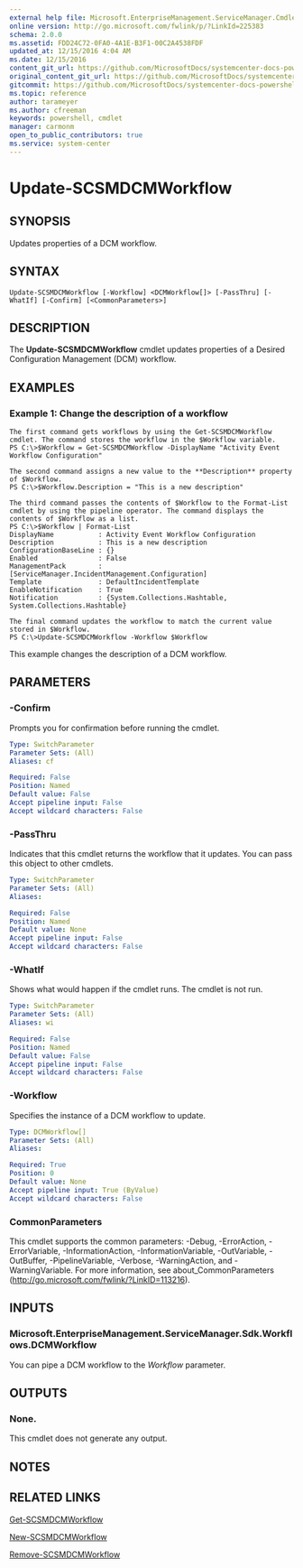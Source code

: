 ```yaml
---
external help file: Microsoft.EnterpriseManagement.ServiceManager.Cmdlets.dll-Help.xml
online version: http://go.microsoft.com/fwlink/p/?LinkId=225383
schema: 2.0.0
ms.assetid: FDD24C72-0FA0-4A1E-B3F1-00C2A4538FDF
updated_at: 12/15/2016 4:04 AM
ms.date: 12/15/2016
content_git_url: https://github.com/MicrosoftDocs/systemcenter-docs-powershell/blob/master/systemcenter-cmdlets/SystemCenter2016/ServiceManager/vlatest/Update-SCSMDCMWorkflow.md
original_content_git_url: https://github.com/MicrosoftDocs/systemcenter-docs-powershell/blob/master/systemcenter-cmdlets/SystemCenter2016/ServiceManager/vlatest/Update-SCSMDCMWorkflow.md
gitcommit: https://github.com/MicrosoftDocs/systemcenter-docs-powershell/blob/7df4508c7b907a214e6a8eca76037b06065ef078/systemcenter-cmdlets/SystemCenter2016/ServiceManager/vlatest/Update-SCSMDCMWorkflow.md
ms.topic: reference
author: tarameyer
ms.author: cfreeman
keywords: powershell, cmdlet
manager: carmonm
open_to_public_contributors: true
ms.service: system-center
---
```


# Update-SCSMDCMWorkflow

## SYNOPSIS
Updates properties of a DCM workflow.

## SYNTAX

```
Update-SCSMDCMWorkflow [-Workflow] <DCMWorkflow[]> [-PassThru] [-WhatIf] [-Confirm] [<CommonParameters>]
```

## DESCRIPTION
The **Update-SCSMDCMWorkflow** cmdlet updates properties of a Desired Configuration Management (DCM) workflow.

## EXAMPLES

### Example 1: Change the description of a workflow
```
The first command gets workflows by using the Get-SCSMDCMWorkflow cmdlet. The command stores the workflow in the $Workflow variable.
PS C:\>$Workflow = Get-SCSMDCMWorkflow -DisplayName "Activity Event Workflow Configuration"

The second command assigns a new value to the **Description** property of $Workflow. 
PS C:\>$Workflow.Description = "This is a new description"

The third command passes the contents of $Workflow to the Format-List cmdlet by using the pipeline operator. The command displays the contents of $Workflow as a list. 
PS C:\>$Workflow | Format-List
DisplayName           : Activity Event Workflow Configuration
Description           : This is a new description
ConfigurationBaseLine : {}
Enabled               : False
ManagementPack        : [ServiceManager.IncidentManagement.Configuration] 
Template              : DefaultIncidentTemplate
EnableNotification    : True
Notification          : {System.Collections.Hashtable, System.Collections.Hashtable}

The final command updates the workflow to match the current value stored in $Workflow.
PS C:\>Update-SCSMDCMWorkflow -Workflow $Workflow
```

This example changes the description of a DCM workflow.

## PARAMETERS

### -Confirm
Prompts you for confirmation before running the cmdlet.

```yaml
Type: SwitchParameter
Parameter Sets: (All)
Aliases: cf

Required: False
Position: Named
Default value: False
Accept pipeline input: False
Accept wildcard characters: False
```

### -PassThru
Indicates that this cmdlet returns the workflow that it updates.
You can pass this object to other cmdlets.

```yaml
Type: SwitchParameter
Parameter Sets: (All)
Aliases: 

Required: False
Position: Named
Default value: None
Accept pipeline input: False
Accept wildcard characters: False
```

### -WhatIf
Shows what would happen if the cmdlet runs.
The cmdlet is not run.

```yaml
Type: SwitchParameter
Parameter Sets: (All)
Aliases: wi

Required: False
Position: Named
Default value: False
Accept pipeline input: False
Accept wildcard characters: False
```

### -Workflow
Specifies the instance of a DCM workflow to update.

```yaml
Type: DCMWorkflow[]
Parameter Sets: (All)
Aliases: 

Required: True
Position: 0
Default value: None
Accept pipeline input: True (ByValue)
Accept wildcard characters: False
```

### CommonParameters
This cmdlet supports the common parameters: -Debug, -ErrorAction, -ErrorVariable, -InformationAction, -InformationVariable, -OutVariable, -OutBuffer, -PipelineVariable, -Verbose, -WarningAction, and -WarningVariable. For more information, see about_CommonParameters (http://go.microsoft.com/fwlink/?LinkID=113216).

## INPUTS

### Microsoft.EnterpriseManagement.ServiceManager.Sdk.Workflows.DCMWorkflow
You can pipe a DCM workflow to the *Workflow* parameter.

## OUTPUTS

### None.
This cmdlet does not generate any output.

## NOTES

## RELATED LINKS

[Get-SCSMDCMWorkflow](xref:SystemCenter2016/ServiceManager/vlatest/Get-SCSMDCMWorkflow.md)

[New-SCSMDCMWorkflow](xref:SystemCenter2016/ServiceManager/vlatest/New-SCSMDCMWorkflow.md)

[Remove-SCSMDCMWorkflow](xref:SystemCenter2016/ServiceManager/vlatest/Remove-SCSMDCMWorkflow.md)

